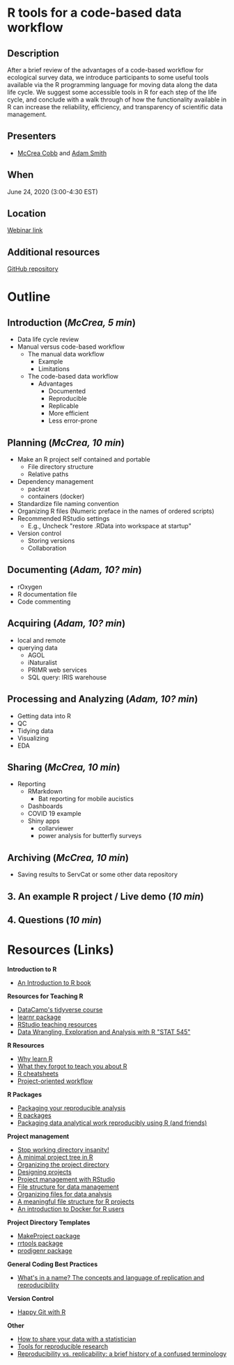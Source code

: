 # R tools for a code-based data workflow

## Description  
After a brief review of the advantages of a code-based workflow for ecological survey data, we introduce participants to some useful tools available via the R programming language for moving data along the data life cycle. We suggest some accessible tools in R for each step of the life cycle, and conclude with a walk through of how the functionality available in R can increase the reliability, efficiency, and transparency of scientific data management.

## Presenters    
- [McCrea Cobb](mailto:mccrea_cobb@fws.gov) and [Adam Smith](mailto:d_smith@fws.gov)

## When
June 24, 2020 (3:00-4:30 EST)

## Location  
[Webinar link]()

## Additional resources
[GitHub repository](https://github.com/USFWS/data-mgt-with-r)


# Outline

## Introduction (*McCrea, 5 min*)
  + Data life cycle review 
  + Manual versus code-based workflow
    + The manual data workflow
      + Example
      + Limitations
    + The code-based data workflow
      + Advantages
        + Documented
        + Reproducible
        + Replicable
        + More efficient
        + Less error-prone
        
## Planning (*McCrea, 10 min*)
  + Make an R project self contained and portable
    + File directory structure
    + Relative paths
  + Dependency management
    + packrat
    + containers (docker)
   + Standardize file naming convention
  + Organizing R files (Numeric preface in the names of ordered scripts)
  + Recommended RStudio settings
     + E.g., Uncheck "restore .RData into workspace at startup"
  + Version control
     + Storing versions
     + Collaboration
     
## Documenting (*Adam, 10? min*)
  + rOxygen 
  + R documentation file
  + Code commenting
  
## Acquiring (*Adam, 10? min*)
  + local and remote
  + querying data
    + AGOL
    + iNaturalist
    + PRIMR web services
    + SQL query: IRIS warehouse
    
## Processing and Analyzing (*Adam, 10? min*)
   + Getting data into R
  + QC
  + Tidying data
  + Visualizing
   + EDA
   
## Sharing (*McCrea, 10 min*)
  + Reporting
    + RMarkdown
       + Bat reporting for mobile aucistics
     + Dashboards
      + COVID 19 example
    + Shiny apps
       + collarviewer
       + power analysis for butterfly surveys
       
## Archiving (*McCrea, 10 min*)
   + Saving results to ServCat or some other data repository

## 3. An example R project / Live demo (*10 min*)

## 4. Questions (*10 min*)


# Resources (Links)

**Introduction to R**

- [An Introduction to R book](https://intro2r.com/)

**Resources for Teaching R**  

- [DataCamp's tidyverse course](https://learn.datacamp.com/courses/working-with-data-in-the-tidyverse)
- [learnr package](https://rstudio.github.io/learnr/)
- [RStudio teaching resources](https://education.rstudio.com/teach/materials/)
- [Data Wrangling, Exploration and Analysis with R "STAT 545"](https://stat545.com/)


**R Resources**

- [Why learn R](https://datacarpentry.org/R-ecology-lesson/00-before-we-start.html#r_code_is_great_for_reproducibility)
- [What they forgot to teach you about R](https://rstats.wtf/)
- [R cheatsheets](https://rstudio.com/resources/cheatsheets/)
- [Project-oriented workflow](https://www.tidyverse.org/blog/2017/12/workflow-vs-script/)


**R Packages**

- [Packaging your reproducible analysis](https://thomasleeper.com/2016/11/analysis-as-package/)
- [R packages](http://r-pkgs.had.co.nz/)
- [Packaging data analytical work reproducibly using R (and friends)](https://peerj.com/preprints/3192.pdf)


**Project management**

- [Stop working directory insanity!](https://gist.github.com/jennybc/362f52446fe1ebc4c49f)
- [A minimal project tree in R](https://talesofr.wordpress.com/2017/12/12/a-minimal-project-tree-in-r/)
- [Organizing the project directory](https://nicercode.github.io/blog/2013-05-17-organising-my-project/)
- [Designing projects](https://nicercode.github.io/blog/2013-04-05-projects/)
- [Project management with RStudio](https://swcarpentry.github.io/r-novice-gapminder/02-project-intro/)
- [File structure for data management](https://r-dir.com/blog/2013/11/folder-structure-for-data-analysis.html)
- [Organizing files for data analysis](https://github.com/AndersenLab/IBiS-Bootcamp/wiki/Organizing-files-for-data-analysis)
- [A meaningful file structure for R projects](https://www.r-bloggers.com/a-meaningful-file-structure-for-r-projects/)
- [An introduction to Docker for R users](https://colinfay.me/docker-r-reproducibility/)


**Project Directory Templates**
- [MakeProject package](https://cran.r-project.org/web/packages/makeProject/index.html)
- [rrtools package](https://github.com/benmarwick/rrtools)
- [prodigenr package](https://cran.r-project.org/web/packages/prodigenr/readme/README.html)


**General Coding Best Practices**

- [What's in a name? The concepts and language of replication and reproducibility](https://thomasleeper.com/2015/05/open-science-language/)


**Version Control**  

- [Happy Git with R](https://happygitwithr.com/)


**Other**

- [How to share your data with a statistician](https://github.com/jtleek/datasharing)
- [Tools for reproducible research](http://kbroman.org/Tools4RR/assets/lectures/06_org_eda_withnotes.pdf)
- [Reproducibility vs. replicability: a brief history of a confused terminology](https://www.ncbi.nlm.nih.gov/pmc/articles/PMC5778115/)
